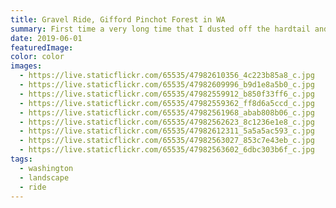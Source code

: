 ```yaml
---
title: Gravel Ride, Gifford Pinchot Forest in WA
summary: First time a very long time that I dusted off the hardtail and set out for a gravel ride with Cristina.
date: 2019-06-01
featuredImage:
color: color
images:
  - https://live.staticflickr.com/65535/47982610356_4c223b85a8_c.jpg
  - https://live.staticflickr.com/65535/47982609996_b9d1e8a5b0_c.jpg
  - https://live.staticflickr.com/65535/47982559912_b850f33ff6_c.jpg
  - https://live.staticflickr.com/65535/47982559362_ff8d6a5ccd_c.jpg
  - https://live.staticflickr.com/65535/47982561968_abab808b06_c.jpg
  - https://live.staticflickr.com/65535/47982562623_8c1236e1e8_c.jpg
  - https://live.staticflickr.com/65535/47982612311_5a5a5ac593_c.jpg
  - https://live.staticflickr.com/65535/47982563027_853c7e43eb_c.jpg
  - https://live.staticflickr.com/65535/47982563602_6dbc303b6f_c.jpg
tags:
  - washington
  - landscape
  - ride
---
```

